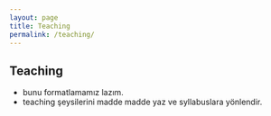 ```yaml
---
layout: page
title: Teaching
permalink: /teaching/
---
```


## Teaching

- bunu formatlamamız lazım.
- teaching şeysilerini madde madde yaz ve syllabuslara yönlendir.
